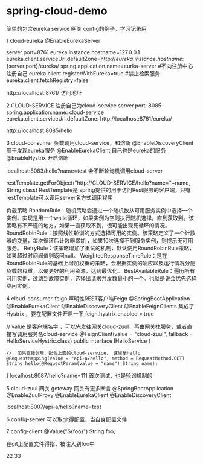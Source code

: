 # spring-cloud-demo
简单的包含eureka service 网关 config的例子，学习记录用


1 cloud-eureka
@EnableEurekaServer

server.port=8761
eureka.instance.hostname=127.0.0.1
eureka.client.serviceUrl.defaultZone=http://${eureka.instance.hostname}:${server.port}/eureka/
spring.application.name=eurka-server
#不向注册中心注册自己
eureka.client.registerWithEureka=true
#禁止检索服务
eureka.client.fetchRegistry=false

http://localhost:8761/ 访问地址


2 CLOUD-SERVICE   注册自己为cloud-service
server.port: 8085
spring.application.name: cloud-service
eureka.client.serviceUrl.defaultZone: http://localhost:8761/eureka/

http://localhost:8085/hello



3 cloud-consumer   负载调用cloud-service，和熔断
@EnableDiscoveryClient  用于发现eureka服务
@EnableEurekaClient   自己也是eureka的服务
@EnableHystrix 开启熔断

localhost:8083/hello?name=test   会不断轮询机调用cloud-server

restTemplate.getForObject("http://CLOUD-SERVICE/hello?name="+name, String.class)
RestTemplate是 spring提供的用于访问Rest服务的客户端，只有restTemplate可以调用server名方式调用程序


负载策略
    ️RandomRule：随机策略会通过一个随机数从可用服务实例中选择一个实例。实现是用一个while循环，如果实例为空则执行随机选择，直到获取到。该策略有不严谨的地方，如果一直获取不到，很可能出现死循环的情况。
    ️RoundRobinRule：按照线性轮训的方式选择可用的实例。该策略定义了一个计数器的变量，每次循环后计数器累加    ，如果10次选择不到服务实例，则提示无可用服务。
    ️RetryRule：该策略增加了重试的机制，默认使用RoundRobinRule策略，如果超过时间阙值则返回null。
    ️WeightedResponseTimeRule：是在RoundRobinRule的基础上增加权重的策略，会根据实例的响应以及运行情况分配负载的权重，以便更好的利用资源，达到最优化。
    ️BestAvailableRule：遍历所有可用实例，过滤到故障实例，选择出请求并发数最小的一个。也就是说会优先选择空闲实例。




4  cloud-consumer-feign   声明性REST客户端Feign
@SpringBootApplication
@EnableEurekaClient
@EnableDiscoveryClient
@EnableFeignClients   集成了Hystrix ，要在配置文件开启一下
feign.hystrix.enabled = true

//  value 是客户端名字 ，可以先发往网关cloud-zuul，再由网关找服务，或者直接写调用服务名cloud-service
@FeignClient(value = "cloud-zuul", fallback = HelloServiceHystric.class)
public interface IHelloService {

    //  如果直接调用，配合上面的cloud-service， 这里是hello
    @RequestMapping(value = "api-a/hello", method = RequestMethod.GET)
    String hello(@RequestParam(value = "name") String name);
}
localhost:8087/hello?name=111 首次测试，也是轮询机制的


5 cloud-zuul      网关 geteway 网关有更多断言
@SpringBootApplication
@EnableZuulProxy
@EnableEurekaClient
@EnableDiscoveryClient

localhost:8007/api-a/hello?name=test



6 config-server 可以取git得配置，当自身配置文件



7 config-client 
@Value("${foo}")
String foo;

在git上配置文件得指，被注入到foo中

22
33

